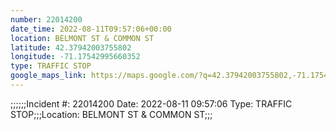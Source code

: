 ```yaml
---
number: 22014200
date_time: 2022-08-11T09:57:06+00:00
location: BELMONT ST & COMMON ST
latitude: 42.37942003755802
longitude: -71.17542995660352
type: TRAFFIC STOP
google_maps_link: https://maps.google.com/?q=42.37942003755802,-71.17542995660352
---
```


;;;;;;Incident #: 22014200  Date: 2022-08-11 09:57:06   Type: TRAFFIC STOP;;;Location: BELMONT ST & COMMON ST;;;
